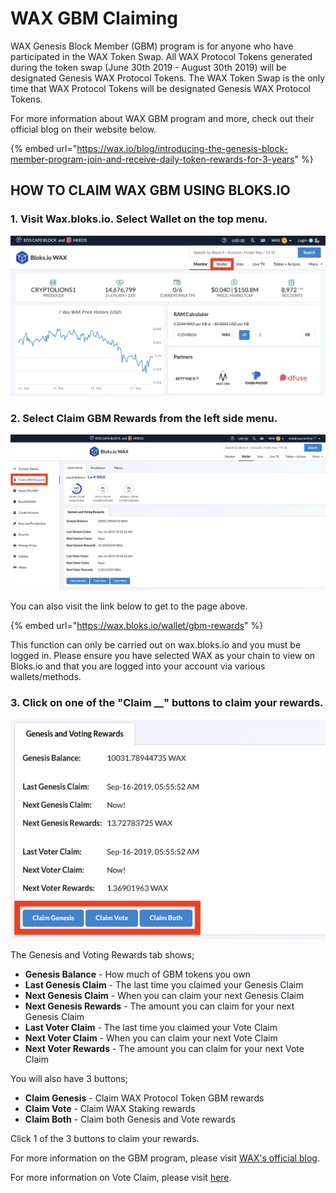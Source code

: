 # WAX GBM Claiming

WAX Genesis Block Member \(GBM\) program is for anyone who have participated in the WAX Token Swap. All WAX Protocol Tokens generated during the token swap \(June 30th 2019 - August 30th 2019\) will be designated Genesis WAX Protocol Tokens. The WAX Token Swap is the only time that WAX Protocol Tokens will be designated Genesis WAX Protocol Tokens.

For more information about WAX GBM program and more, check out their official blog on their website below.

{% embed url="https://wax.io/blog/introducing-the-genesis-block-member-program-join-and-receive-daily-token-rewards-for-3-years" %}

## HOW TO CLAIM WAX GBM USING BLOKS.IO

### 1. Visit Wax.bloks.io. Select Wallet on the top menu.

![](../.gitbook/assets/image%20%28148%29.png)



### 2. Select Claim GBM Rewards from the left side menu.

![](../.gitbook/assets/image%20%2865%29.png)

You can also visit the link below to get to the page above.

{% embed url="https://wax.bloks.io/wallet/gbm-rewards" %}

This function can only be carried out on wax.bloks.io and you must be logged in. Please ensure you have selected WAX as your chain to view on Bloks.io and that you are logged into your account via various wallets/methods.

### 3. Click on one of the "Claim \_\_" buttons to claim your rewards.

![](../.gitbook/assets/image%20%2859%29.png)

The Genesis and Voting Rewards tab shows;

* **Genesis Balance** - How much of GBM tokens you own
* **Last Genesis Claim** - The last time you claimed your Genesis Claim
* **Next Genesis Claim** - When you can claim your next Genesis Claim
* **Next Genesis Rewards** - The amount you can claim for your next Genesis Claim
* **Last Voter Claim** - The last time you claimed your Vote Claim
* **Next Voter Claim** - When you can claim your next Vote Claim
* **Next Voter Rewards** - The amount you can claim for your next Vote Claim

You will also have 3 buttons;

* **Claim Genesis** - Claim WAX Protocol Token GBM rewards
* **Claim Vote** - Claim WAX Staking rewards
* **Claim Both** - Claim both Genesis and Vote rewards

Click 1 of the 3 buttons to claim your rewards. 

For more information on the GBM program, please visit [WAX's official blog](https://wax.io/blog/introducing-the-genesis-block-member-program-join-and-receive-daily-token-rewards-for-3-years). 

For more information on Vote Claim, please visit [here](https://wax.io/blog/earn-more-wax-introducing-wax-block-rewards-staking-and-voting-guilds-and-more). 

